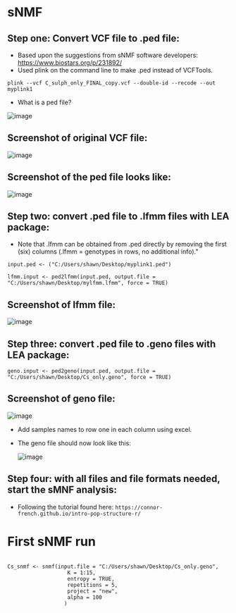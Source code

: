 # sNMF

## Step one: Convert VCF file to .ped file:
- Based upon the suggestions from sNMF software developers: https://www.biostars.org/p/231892/
- Used plink on the command line to make .ped instead of VCFTools.
  
```
plink --vcf C_sulph_only_FINAL_copy.vcf --double-id --recode --out myplink1

```

- What is a ped file?

![image](https://github.com/mcmurtrs/Cs_pop_gen/assets/49656044/1b7e13e3-512b-402e-ba32-472a71ec3170)


## Screenshot of original VCF file:
![image](https://github.com/mcmurtrs/Cs_pop_gen/assets/49656044/875c7f0a-5e31-4bf8-b712-f5da64ef5c26)

## Screenshot of the ped file looks like:

![image](https://github.com/mcmurtrs/Cs_pop_gen/assets/49656044/6ad071ae-0d0d-4a23-a559-fab290c0f52d)

## Step two: convert .ped file to .lfmm files with LEA package:
- Note that .lfmm can be obtained from .ped directly by removing the first (six) columns (.lfmm = genotypes in rows, no additional info)."
```{r}
input.ped <- ("C:/Users/shawn/Desktop/myplink1.ped")

```

```{r}
lfmm.input <- ped2lfmm(input.ped, output.file = "C:/Users/shawn/Desktop/mylfmm.lfmm", force = TRUE)
```

## Screenshot of lfmm file:

![image](https://github.com/mcmurtrs/Cs_pop_gen/assets/49656044/b9339c7c-b3f9-4d83-941d-0f6a1a64b92d)



## Step three: convert .ped file to .geno files with LEA package:

```{r}
geno.input <- ped2geno(input.ped, output.file = "C:/Users/shawn/Desktop/Cs_only.geno", force = TRUE)
```

## Screenshot of geno file: 

![image](https://github.com/mcmurtrs/Cs_pop_gen/assets/49656044/27ea96f3-956f-49c8-ad91-ff9f41bcedde)

- Add samples names to row one in each column using excel.
- The geno file should now look like this:

  ![image](https://github.com/mcmurtrs/Cs_pop_gen/assets/49656044/b78c8427-b7ef-42a8-9313-d4748b74fafd)



## Step four: with all files and file formats needed, start the sMNF analysis:

- Following the tutorial found here:
` https://connor-french.github.io/intro-pop-structure-r/ `

# First sNMF run
```{r}

Cs_snmf <- snmf(input.file = "C:/Users/shawn/Desktop/Cs_only.geno",
                   K = 1:15,
                   entropy = TRUE,
                   repetitions = 5,
                   project = "new",
                   alpha = 100
                  )

```


